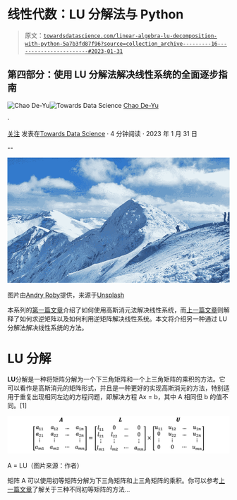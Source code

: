 # 线性代数：LU 分解法与 Python

> 原文：[`towardsdatascience.com/linear-algebra-lu-decomposition-with-python-5a7b3fd87f96?source=collection_archive---------16-----------------------#2023-01-31`](https://towardsdatascience.com/linear-algebra-lu-decomposition-with-python-5a7b3fd87f96?source=collection_archive---------16-----------------------#2023-01-31)

## 第四部分：使用 LU 分解法解决线性系统的全面逐步指南

[](https://chaodeyu.medium.com/?source=post_page-----5a7b3fd87f96--------------------------------)![Chao De-Yu](https://chaodeyu.medium.com/?source=post_page-----5a7b3fd87f96--------------------------------)[](https://towardsdatascience.com/?source=post_page-----5a7b3fd87f96--------------------------------)![Towards Data Science](https://towardsdatascience.com/?source=post_page-----5a7b3fd87f96--------------------------------) [Chao De-Yu](https://chaodeyu.medium.com/?source=post_page-----5a7b3fd87f96--------------------------------)

·

[关注](https://medium.com/m/signin?actionUrl=https%3A%2F%2Fmedium.com%2F_%2Fsubscribe%2Fuser%2F5b7be08f8f4c&operation=register&redirect=https%3A%2F%2Ftowardsdatascience.com%2Flinear-algebra-lu-decomposition-with-python-5a7b3fd87f96&user=Chao+De-Yu&userId=5b7be08f8f4c&source=post_page-5b7be08f8f4c----5a7b3fd87f96---------------------post_header-----------) 发表在[Towards Data Science](https://towardsdatascience.com/?source=post_page-----5a7b3fd87f96--------------------------------) · 4 分钟阅读 · 2023 年 1 月 31 日[](https://medium.com/m/signin?actionUrl=https%3A%2F%2Fmedium.com%2F_%2Fvote%2Ftowards-data-science%2F5a7b3fd87f96&operation=register&redirect=https%3A%2F%2Ftowardsdatascience.com%2Flinear-algebra-lu-decomposition-with-python-5a7b3fd87f96&user=Chao+De-Yu&userId=5b7be08f8f4c&source=-----5a7b3fd87f96---------------------clap_footer-----------)

--

[](https://medium.com/m/signin?actionUrl=https%3A%2F%2Fmedium.com%2F_%2Fbookmark%2Fp%2F5a7b3fd87f96&operation=register&redirect=https%3A%2F%2Ftowardsdatascience.com%2Flinear-algebra-lu-decomposition-with-python-5a7b3fd87f96&source=-----5a7b3fd87f96---------------------bookmark_footer-----------)![](img/3c437673405fb495da035543b1d149d3.png)

图片由[Andry Roby](https://unsplash.com/@andryroby)提供，来源于[Unsplash](https://unsplash.com)

本系列的[第一篇文章](https://medium.com/towards-data-science/linear-algebra-systems-of-linear-equations-and-matrices-with-python-d3e0fcb29e85)介绍了如何使用高斯消元法解决线性系统，而[上一篇文章](https://medium.com/towards-data-science/linear-algebra-finding-inverse-matrix-with-python-18dd988f4df)则解释了如何求逆矩阵以及如何利用逆矩阵解决线性系统。本文将介绍另一种通过 LU 分解法解决线性系统的方法。

# LU 分解

**LU**分解是一种将矩阵分解为一个下三角矩阵和一个上三角矩阵的乘积的方法。它可以看作是高斯消元的矩阵形式，并且是一种更好的实现高斯消元的方法，特别适用于重复出现相同左边的方程问题，即解决方程 Ax = b，其中 A 相同但 b 的值不同。[1]

![](img/ac830f39aa616a1f196c982d4a143074.png)

A = LU（图片来源：作者）

矩阵 A 可以使用初等矩阵分解为下三角矩阵和上三角矩阵的乘积。你可以参考[上一篇文章](https://medium.com/towards-data-science/linear-algebra-finding-inverse-matrix-with-python-18dd988f4df)了解关于三种不同初等矩阵的方法…
